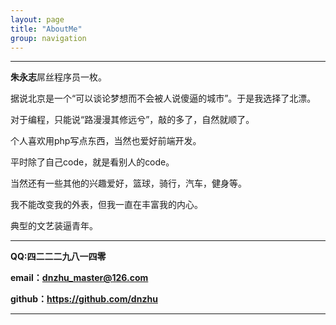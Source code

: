 ```yaml
---
layout: page
title: "AboutMe"
group: navigation
---
```


---

**朱永志**屌丝程序员一枚。

据说北京是一个“可以谈论梦想而不会被人说傻逼的城市”。于是我选择了北漂。

对于编程，只能说“路漫漫其修远兮”，敲的多了，自然就顺了。

个人喜欢用php写点东西，当然也爱好前端开发。

平时除了自己code，就是看别人的code。

当然还有一些其他的兴趣爱好，篮球，骑行，汽车，健身等。

我不能改变我的外表，但我一直在丰富我的内心。

典型的文艺装逼青年。

---

**QQ:四二二二九八一四零**

**email：dnzhu_master@126.com**

**github：https://github.com/dnzhu**

---
